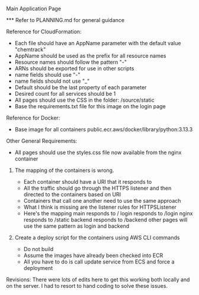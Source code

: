Main Application Page

*** Refer to PLANNING.md for general guidance

Reference for CloudFormation:
- Each file should have an AppName parameter with the default value "chemtrack"
- AppName should be used as the prefix for all resource names
- Resource names should follow the pattern "<appname>-<resource type>"
- ARNs should be exported for use in other scripts
- name fields should use "-"
- name fields should not use "_"
- Default should be the last property of each parameter
- Desired count for all services should be 1
- All pages should use the CSS in the folder: /source/static
- Base the requirements.txt file for this image on the login page

Reference for Docker:
- Base image for all containers public.ecr.aws/docker/library/python:3.13.3

Other General Requirements:
- All pages should use the styles.css file now available from the nginx container

1) The mapping of the containers is wrong.  
    - Each container should have a URI that it responds to
    - All the traffic should go through the HTTPS listener and then directed to the containers based on URI
    - Containers that call one another need to use the same approach
    - What I think is missing are the listener rules for HTTPSListener
    - Here's the mapping
        main responds to /
        login responds to /login
        nginx responds to /static
        backend responds to /backend
        other pages will use the same pattern as login and backend

2) Create a deploy script for the containers using AWS CLI commands
    - Do not build
    - Assume the images have already been checked into ECR
    - All you have to do is call update service from ECS and force a deployment

Revisions:
    There were lots of edits here to get this working both locally and on the server.  I had to resort to hand coding to solve these issues.
